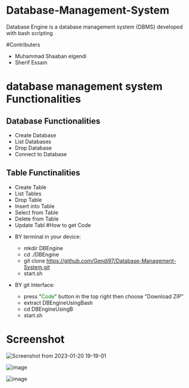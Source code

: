 # Database-Management-System
Database Engine is a database management system {DBMS} developed with  bash scripting 

#Contributers
- Muhammad Shaaban elgendi
- Sherif Essam

# database management system Functionalities
## Database Functionalities
- Create Database
- List Databases
- Drop Database
- Connect to Database

## Table Functinalities
- Create Table
- List Tables
- Drop Table 
- Insert into Table
- Select from Table
- Delete from Table
- Update Tabl
#How to get Code 
* BY terminal in your device:
    * mkdir DBEngine
    * cd ./DBEngine
    * git clone https://github.com/Gendi97/Database-Management-System.git
    * start.sh

* BY git Interface:
    * press "<span style="color:green">Code</span>" button in the top right then choose "Download ZIP"
    * extract DBEngineUsingBash
    * cd DBEngineUsingB
    * start.sh

# Screenshot
![Screenshot from 2023-01-20 19-19-01](https://user-images.githubusercontent.com/107524115/213765127-f7435c7c-ff40-4dcb-8e3c-11c97035a00b.png)

![image](https://user-images.githubusercontent.com/107524115/213765685-dedcbcbf-537c-4946-9ded-d722ea5ff305.png)

![image](https://user-images.githubusercontent.com/107524115/213765848-b1d34b5e-6c49-4e3e-a857-dd9d8deb024c.png)

